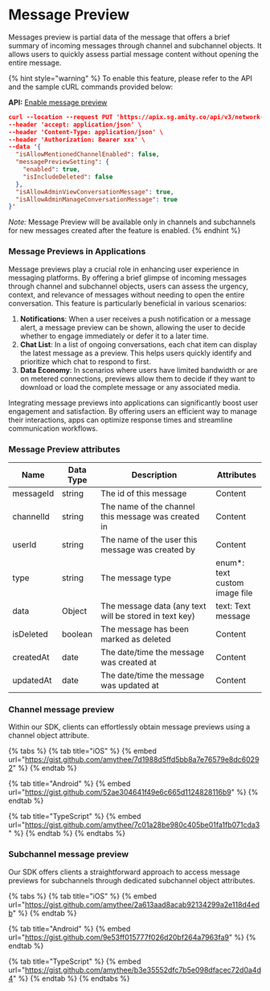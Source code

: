 # Message Preview

Messages preview is partial data of the message that offers a brief summary of incoming messages through channel and subchannel objects. It allows users to quickly assess partial message content without opening the entire message.

{% hint style="warning" %}
To enable this feature, please refer to the API and the sample cURL commands provided below:

**API:** [Enable message preview](https://api-docs.amity.co/#/Network%20Setting/put\_api\_v3\_network\_settings\_chat)

```json
curl --location --request PUT 'https://apix.sg.amity.co/api/v3/network-settings/chat' \
--header 'accept: application/json' \
--header 'Content-Type: application/json' \
--header 'Authorization: Bearer xxx' \
--data '{
  "isAllowMentionedChannelEnabled": false,
  "messagePreviewSetting": {
    "enabled": true,
    "isIncludeDeleted": false
  },
  "isAllowAdminViewConversationMessage": true,
  "isAllowAdminManageConversationMessage": true
}'
```

_Note:_ Message Preview will be available only in channels and subchannels for new messages created after the feature is enabled.
{% endhint %}

### **Message Previews in Applications**

Message previews play a crucial role in enhancing user experience in messaging platforms. By offering a brief glimpse of incoming messages through channel and subchannel objects, users can assess the urgency, context, and relevance of messages without needing to open the entire conversation. This feature is particularly beneficial in various scenarios:

1. **Notifications**: When a user receives a push notification or a message alert, a message preview can be shown, allowing the user to decide whether to engage immediately or defer it to a later time.
2. **Chat List**: In a list of ongoing conversations, each chat item can display the latest message as a preview. This helps users quickly identify and prioritize which chat to respond to first.
3. **Data Economy**: In scenarios where users have limited bandwidth or are on metered connections, previews allow them to decide if they want to download or load the complete message or any associated media.

Integrating message previews into applications can significantly boost user engagement and satisfaction. By offering users an efficient way to manage their interactions, apps can optimize response times and streamline communication workflows.

### Message Preview attributes

<table><thead><tr><th>Name</th><th>Data Type</th><th width="213">Description</th><th>Attributes</th></tr></thead><tbody><tr><td>messageId</td><td>string</td><td>The id of this message</td><td>Content</td></tr><tr><td>channelId</td><td>string</td><td>The name of the channel this message was created in</td><td>Content</td></tr><tr><td>userId</td><td>string</td><td>The name of the user this message was created by</td><td>Content</td></tr><tr><td>type</td><td>string</td><td>The message type</td><td>enum*: text custom image file</td></tr><tr><td>data</td><td>Object</td><td>The message data (any text will be stored in text key)</td><td>text: Text message</td></tr><tr><td>isDeleted</td><td>boolean</td><td>The message has been marked as deleted</td><td>Content</td></tr><tr><td>createdAt</td><td>date</td><td>The date/time the message was created at</td><td>Content</td></tr><tr><td>updatedAt</td><td>date</td><td>The date/time the message was updated at</td><td>Content</td></tr></tbody></table>

### Channel message preview

Within our SDK, clients can effortlessly obtain message previews using a channel object attribute.

{% tabs %}
{% tab title="iOS" %}
{% embed url="https://gist.github.com/amythee/7d1988d5ffd5bb8a7e76579e8dc60292" %}
{% endtab %}

{% tab title="Android" %}
{% embed url="https://gist.github.com/52ae304641f49e6c665d1124828116b9" %}
{% endtab %}

{% tab title="TypeScript" %}
{% embed url="https://gist.github.com/amythee/7c01a28be980c405be01fa1fb071cda3" %}
{% endtab %}
{% endtabs %}

### Subchannel message preview

Our SDK offers clients a straightforward approach to access message previews for subchannels through dedicated subchannel object attributes.

{% tabs %}
{% tab title="iOS" %}
{% embed url="https://gist.github.com/amythee/2a613aad8acab92134299a2e118d4edb" %}
{% endtab %}

{% tab title="Android" %}
{% embed url="https://gist.github.com/9e53ff015777f026d20bf264a7963fa9" %}
{% endtab %}

{% tab title="TypeScript" %}
{% embed url="https://gist.github.com/amythee/b3e35552dfc7b5e098dfacec72d0a4d4" %}
{% endtab %}
{% endtabs %}